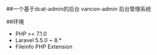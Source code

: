 ##一个基于dcat-admin的后台
vancon-admin 后台管理系统

##环境
- PHP >= 7.1.0
- Laravel 5.5.0 ~ 8.*
- Fileinfo PHP Extension

